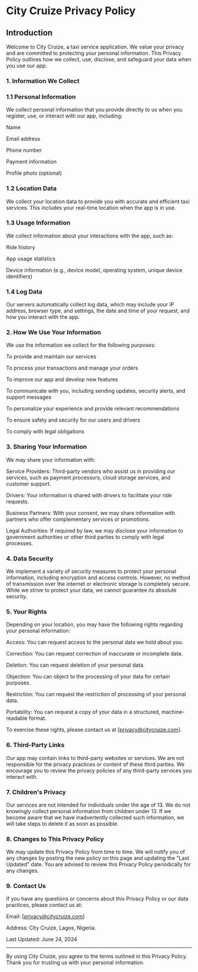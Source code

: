 # City Cruize Privacy Policy 

  

## Introduction 

  

Welcome to City Cruize, a taxi service application. We value your privacy and are committed to protecting your personal information. This Privacy Policy outlines how we collect, use, disclose, and safeguard your data when you use our app. 

  

### 1. Information We Collect 

  

### 1.1 Personal Information 

We collect personal information that you provide directly to us when you register, use, or interact with our app, including: 

Name 

Email address 

Phone number 

Payment information 

Profile photo (optional) 

  

### 1.2 Location Data 

We collect your location data to provide you with accurate and efficient taxi services. This includes your real-time location when the app is in use. 

  

### 1.3 Usage Information 

We collect information about your interactions with the app, such as: 

Ride history 

App usage statistics 

Device information (e.g., device model, operating system, unique device identifiers) 

  

### 1.4 Log Data 

Our servers automatically collect log data, which may include your IP address, browser type, and settings, the date and time of your request, and how you interact with the app. 

  

### 2. How We Use Your Information 

  

We use the information we collect for the following purposes: 

To provide and maintain our services 

To process your transactions and manage your orders 

To improve our app and develop new features 

To communicate with you, including sending updates, security alerts, and support messages 

To personalize your experience and provide relevant recommendations 

To ensure safety and security for our users and drivers 

To comply with legal obligations 

  

### 3. Sharing Your Information 

  

We may share your information with: 

Service Providers: Third-party vendors who assist us in providing our services, such as payment processors, cloud storage services, and customer support. 

Drivers: Your information is shared with drivers to facilitate your ride requests. 

Business Partners: With your consent, we may share information with partners who offer complementary services or promotions. 

Legal Authorities: If required by law, we may disclose your information to government authorities or other third parties to comply with legal processes. 

  

### 4. Data Security 

  

We implement a variety of security measures to protect your personal information, including encryption and access controls. However, no method of transmission over the internet or electronic storage is completely secure. While we strive to protect your data, we cannot guarantee its absolute security. 

  

### 5. Your Rights 

  

Depending on your location, you may have the following rights regarding your personal information: 

Access: You can request access to the personal data we hold about you. 

Correction: You can request correction of inaccurate or incomplete data. 

Deletion: You can request deletion of your personal data. 

Objection: You can object to the processing of your data for certain purposes. 

Restriction: You can request the restriction of processing of your personal data. 

Portability: You can request a copy of your data in a structured, machine-readable format. 

  

To exercise these rights, please contact us at [privacy@citycruize.com]. 

  

### 6. Third-Party Links 

  

Our app may contain links to third-party websites or services. We are not responsible for the privacy practices or content of these third parties. We encourage you to review the privacy policies of any third-party services you interact with. 

  

### 7. Children's Privacy 

  

Our services are not intended for individuals under the age of 13. We do not knowingly collect personal information from children under 13. If we become aware that we have inadvertently collected such information, we will take steps to delete it as soon as possible. 

  

### 8. Changes to This Privacy Policy 

  

We may update this Privacy Policy from time to time. We will notify you of any changes by posting the new policy on this page and updating the "Last Updated" date. You are advised to review this Privacy Policy periodically for any changes. 

  

### 9. Contact Us 

  

If you have any questions or concerns about this Privacy Policy or our data practices, please contact us at: 

Email: [privacy@citycruize.com] 

Address: City Cruize, Lagos, Nigeria. 

  

Last Updated: June 24, 2024 

  

--- 

  

By using City Cruize, you agree to the terms outlined in this Privacy Policy. Thank you for trusting us with your personal information. 
